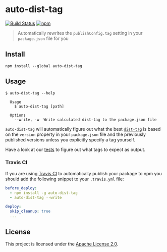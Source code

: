 auto-dist-tag
===============================================================================

[![Build Status](https://travis-ci.org/Turbo87/auto-dist-tag.svg?branch=master)](https://travis-ci.org/Turbo87/auto-dist-tag)
[![npm](https://img.shields.io/npm/v/auto-dist-tag.svg)](https://www.npmjs.com/package/auto-dist-tag)

> Automatically rewrites the `publishConfig.tag` setting in your
> `package.json` file for you


Install
-------------------------------------------------------------------------------

```
npm install --global auto-dist-tag
```


Usage
-------------------------------------------------------------------------------

```
$ auto-dist-tag --help

  Usage
    $ auto-dist-tag [path]

  Options
    --write, -w  Write calculated dist-tag to the package.json file
```

`auto-dist-tag` will automatically figure out what the best
[`dist-tag`](https://docs.npmjs.com/cli/dist-tag) is based on the `version`
property in your `package.json` file and the previously published versions
unless you explicitly specify a tag yourself.

Have a look at our [tests](test/calc-dist-tag-test.js) to figure out what
tags to expect as output.


### Travis CI

If you are using [Travis CI](https://docs.travis-ci.com/user/deployment/npm/)
to automatically publish your package to npm you should add the following
snippet to your `.travis.yml` file:

```yaml
before_deploy:
  - npm install -g auto-dist-tag
  - auto-dist-tag --write

deploy:
  skip_cleanup: true
  ...
```


License
-------------------------------------------------------------------------------

This project is licensed under the [Apache License 2.0](LICENSE).
